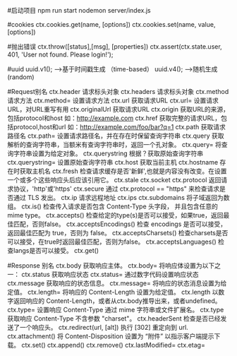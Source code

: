 #启动项目
    npm run start
    nodemon server/index.js


#cookies
ctx.cookies.get(name, [options])
ctx.cookies.set(name, value, [options])

#抛出错误
ctx.throw([status],[msg], [properties])
ctx.assert(ctx.state.user, 401, 'User not found. Please login!');

#uuid
uuid.v1(); -->基于时间戳生成  （time-based）
uuid.v4(); -->随机生成  (random)

#Request别名
    ctx.header 请求标头对象
    ctx.headers 请求标头对象
    ctx.method 请求方法
    ctx.method= 设置请求方法
    ctx.url 获取请求URL
    ctx.url= 设置请求URL，对URL重写有用
    ctx.originalUrl 获取请求URL
    ctx.origin 获取URL的来源，包括protocol和host 如：http://example.com
    ctx.href 获取完整的请求URL，包括protocol,host和url 如：http://example.com/foo/bar?q=1
    ctx.path 获取请求路径名
    ctx.path= 设置请求路径名，并在存在时保留查询字符串
    ctx.query 获取解析的查询字符串，当额米有查询字符串时，返回一个孔对象。
    ctx.query= 将查询字符串设置为给定对象。
    ctx.querystring 根据？获取原始查询字符串
    ctx.querystring= 设置原始查询字符串
    ctx.host 获取当前主机
    ctx.hostname 存在时获取主机名
    ctx.fresh 检查请求缓存是否'新鲜',也就是内容没有改变。在设置一个或多个这些响应头后应该引用它。
    ctx.stale
    ctx.socket
    ctx.protocol 返回请求协议，'http'或'https'
    ctx.secure 通过 ctx.protocol == "https" 来检查请求是否通过 TLS 发出。
    ctx.ip 请求远程地址
    ctx.ips
    ctx.subdomains 将子域返回为数组。
    ctx.is() 检查传入请求是否包含 Content-Type 头字段， 并且包含任意的 mime type。
    ctx.accepts() 检查给定的type(s)是否可以接受，如果true，返回最佳匹配，否则false。
    ctx.acceptsEncodings() 检查 encodings 是否可以接受，返回最佳匹配为 true，否则为 false。
    ctx.acceptsCharsets() 检查charsets是否可以接受，在true时返回最佳匹配，否则为false。
    ctx.acceptsLanguages() 检查langs是否可以接受。
    ctx.get()

#Response 别名
    ctx.body  获取响应主体。
    ctx.body= 将响应体设置为以下之一：
    ctx.status 获取响应状态
    ctx.status= 通过数字代码设置响应状态
    ctx.message 获取响应的状态信息。
    ctx.message= 将响应的状态消息设置为给定值。
    ctx.length= 将响应的 Content-Length 设置为给定值。
    ctx.length 以数字返回响应的 Content-Length，或者从ctx.body推导出来，或者undefined。
    ctx.type= 设置响应 Content-Type  通过 mime 字符串或文件扩展名。
    ctx.type 获取响应 Content-Type 不含参数 "charset"。
    ctx.headerSent 检查是否已经发送了一个响应头。
    ctx.redirect(url, [alt]) 执行 [302] 重定向到 url.
    ctx.attachment() 将 Content-Disposition 设置为 “附件” 以指示客户端提示下载。
    ctx.set()
    ctx.append()
    ctx.remove()
    ctx.lastModified=
    ctx.etag=

